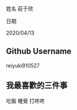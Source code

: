 姓名
莊于欣


日期

2020/04/13

Github Username
---------------
reiyuki910527

我最喜歡的三件事
---------------
吃飯 睡覺 打咚咚